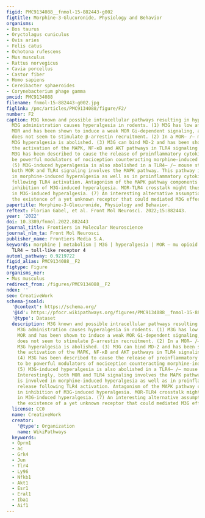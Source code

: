 ```yaml
---
figid: PMC9134088__fnmol-15-882443-g002
figtitle: Morphine-3-Glucuronide, Physiology and Behavior
organisms:
- Bos taurus
- Oryctolagus cuniculus
- Ovis aries
- Felis catus
- Ochotona rufescens
- Mus musculus
- Rattus norvegicus
- Cavia porcellus
- Castor fiber
- Homo sapiens
- Cereibacter sphaeroides
- Corynebacterium phage gamma
pmcid: PMC9134088
filename: fnmol-15-882443-g002.jpg
figlink: /pmc/articles/PMC9134088/figure/F2/
number: F2
caption: M3G known and possible intracellular pathways resulting in hyperalgesia.
  M3G administration causes hyperalgesia in rodents. (1) M3G has low affinity for
  MOR and has been shown to induce a weak MOR Gi-dependent signaling, although it
  does not seem to stimulate β-arrestin recruitment. (2) In a MOR– /– mouse strain,
  M3G hyperalgesia is abolished. (3) M3G can bind MD-2 and has been shown to induce
  the activation of the MAPK, NF-κB and AKT pathways in TLR4 signaling studies. (4)
  M3G has been described to cause the release of proinflammatory cytokines known to
  be powerful modulators of nociception counteracting morphine-induced antinociception.
  (5) M3G-induced hyperalgesia is also abolished in a TLR4– /– mouse strain. (6) Interestingly,
  both MOR and TLR4 signaling involves the MAPK pathway. This pathway is involved
  in morphine-induced hyperalgesia as well as in proinflammatory cytokine release
  following TLR4 activation. Antagonism of the MAPK pathway components results in
  inhibition of M3G-induced hyperalgesia. MOR-TLR4 crosstalk might thus be involved
  in M3G-induced hyperalgesia. (7) An interesting alternative assumption suggests
  the existence of a yet unknown receptor that could mediated M3G effects.
papertitle: Morphine-3-Glucuronide, Physiology and Behavior.
reftext: Florian Gabel, et al. Front Mol Neurosci. 2022;15:882443.
year: '2022'
doi: 10.3389/fnmol.2022.882443
journal_title: Frontiers in Molecular Neuroscience
journal_nlm_ta: Front Mol Neurosci
publisher_name: Frontiers Media S.A.
keywords: morphine | metabolism | M3G | hyperalgesia | MOR – mu opioid receptor |
  TLR4 – toll-like receptor 4
automl_pathway: 0.9219722
figid_alias: PMC9134088__F2
figtype: Figure
organisms_ner:
- Mus musculus
redirect_from: /figures/PMC9134088__F2
ndex: ''
seo: CreativeWork
schema-jsonld:
  '@context': https://schema.org/
  '@id': https://pfocr.wikipathways.org/figures/PMC9134088__fnmol-15-882443-g002.html
  '@type': Dataset
  description: M3G known and possible intracellular pathways resulting in hyperalgesia.
    M3G administration causes hyperalgesia in rodents. (1) M3G has low affinity for
    MOR and has been shown to induce a weak MOR Gi-dependent signaling, although it
    does not seem to stimulate β-arrestin recruitment. (2) In a MOR– /– mouse strain,
    M3G hyperalgesia is abolished. (3) M3G can bind MD-2 and has been shown to induce
    the activation of the MAPK, NF-κB and AKT pathways in TLR4 signaling studies.
    (4) M3G has been described to cause the release of proinflammatory cytokines known
    to be powerful modulators of nociception counteracting morphine-induced antinociception.
    (5) M3G-induced hyperalgesia is also abolished in a TLR4– /– mouse strain. (6)
    Interestingly, both MOR and TLR4 signaling involves the MAPK pathway. This pathway
    is involved in morphine-induced hyperalgesia as well as in proinflammatory cytokine
    release following TLR4 activation. Antagonism of the MAPK pathway components results
    in inhibition of M3G-induced hyperalgesia. MOR-TLR4 crosstalk might thus be involved
    in M3G-induced hyperalgesia. (7) An interesting alternative assumption suggests
    the existence of a yet unknown receptor that could mediated M3G effects.
  license: CC0
  name: CreativeWork
  creator:
    '@type': Organization
    name: WikiPathways
  keywords:
  - Oprm1
  - ac
  - Grk4
  - Jun
  - Tlr4
  - Ly96
  - Nfkb1
  - Akt1
  - Esr1
  - Eral1
  - Iba1
  - Aif1
---
```

